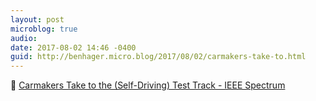 ```yaml
---
layout: post
microblog: true
audio: 
date: 2017-08-02 14:46 -0400
guid: http://benhager.micro.blog/2017/08/02/carmakers-take-to.html
---
```

🚗 [Carmakers Take to the (Self-Driving) Test Track - IEEE Spectrum](http://spectrum.ieee.org/cars-that-think/transportation/self-driving/carmakers-take-to-the-selfdriving-test-track)
